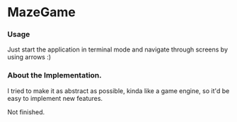 # MazeGame

### Usage

Just start the application in terminal mode and navigate through screens by using arrows :)

### About the Implementation.

I tried to make it as abstract as possible, kinda like a game engine, so it'd be easy to implement new features.

Not finished.

